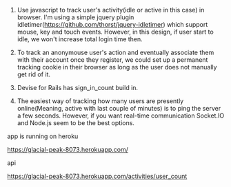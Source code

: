 1. Use javascript to track user's activity(idle or active in this case) in browser. I'm using a simple jquery plugin idletimer(https://github.com/thorst/jquery-idletimer) which support mouse, key and touch events. However, in this design, if user start to idle, we won't increase total login time then. 

2. To track an anonymouse user's action and eventually associate them with their account once they register, we could set up a permanent tracking cookie in their browser as long as the user does not manually get rid of it.

3. Devise for Rails has sign_in_count build in.

4. The easiest way of tracking how many users are presently online(Meaning, active with last couple of minutes) is to ping the server a few seconds. However, if you want real-time communication Socket.IO and Node.js seem to be the best options. 


app is running on heroku


https://glacial-peak-8073.herokuapp.com/

api

https://glacial-peak-8073.herokuapp.com/activities/user_count